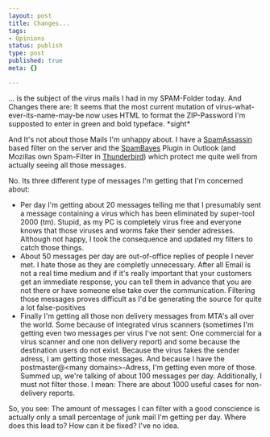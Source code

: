 ```yaml
---
layout: post
title: Changes...
tags:
- Opinions
status: publish
type: post
published: true
meta: {}

---
```

<p>
... is the subject of the virus mails I had in my SPAM-Folder today. And Changes there are: It seems that the most current mutation of virus-what-ever-its-name-may-be now uses HTML to format the ZIP-Password I'm supposted to enter in green and bold typeface. *sight*
</p>
<p>And It's  not about those Mails I'm unhappy about. I have a <a href="http://www.spamassassin.org">SpamAssassin</a> based filter on the server and the <a href="http://spambayes.sourceforge.net/windows.html">SpamBayes</a> Plugin in Outlook (and Mozillas own Spam-Filter in <a href="http://www.mozilla.org/projects/thunderbird">Thunderbird</a>) which protect me quite well from actually seeing all those messages.
</p>
<p>No. Its three different type of messages I'm getting that I'm concerned about:</p>
<ul>
 <li>Per day I'm getting about 20 messages telling me that I presumably sent a message containing a virus which has been eliminated by super-tool 2000 (tm). Stupid, as my PC is completely virus free and everyone knows that those viruses and worms fake their sender adresses. Although not happy, I took the consequence and updated my filters to catch those things.</li>
 <li>About 50 messages per day are out-of-office replies of people I never met. I hate those as they are completly unnecessary. After all Email is not a real time medium and if it's really important that your customers get an immediate response, you can tell them in advance that you are not there or have someone else take over the communication. Filtering those messages proves difficult as I'd be generating the source for quite a lot false-positives</li>
 <li>Finally I'm getting all those non delivery messages from MTA's all over the world. Some because of integrated virus scanners (sometimes I'm getting even two messages per virus I've not sent: One commercial for a virus scanner and one non delivery report) and some because the destination users do not exist. Because the virus fakes the sender adress, I am getting those messages. And because I have the postmaster@&lt;many domains&gt;-Adress, I'm getting even more of those. Summed up, we're talking of about 100 messages per day. Additionally, I must not filter those. I mean: There are about 1000 useful cases for non-delivery reports.</li>
</ul>
<p>So, you see: The amount of messages I can filter with a good conscience is actually only a small percentage of junk mail I'm getting per day. Where does this lead to? How can it be fixed? I've no idea. </p>
